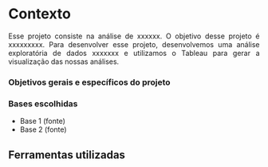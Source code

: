 <h1>Contexto</h1>

<p align="justify">
Esse projeto consiste na análise de xxxxxx. O objetivo desse projeto é xxxxxxxxx.
Para desenvolver esse projeto, desenvolvemos uma análise exploratória de dados xxxxxxx e utilizamos o Tableau para gerar a visualização das nossas análises.
</p>

<h3>Objetivos gerais e específicos do projeto</h3>

<h3>Bases escolhidas</h3>

- Base 1 (fonte)
- Base 2 (fonte)

<h2>Ferramentas utilizadas</h2>